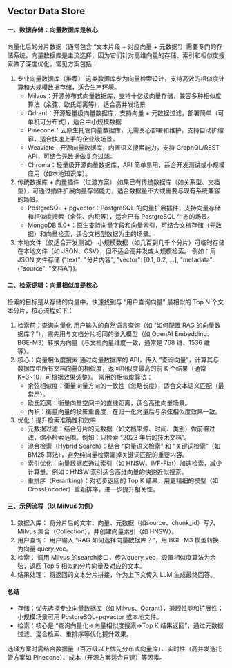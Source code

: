 ## Vector Data Store
#### 一、数据存储：向量数据库是核心
向量化后的分片数据（通常包含 “文本片段 + 对应向量 + 元数据”）需要专门的存储系统，向量数据库是主流选择，因为它们针对高维向量的存储、索引和相似度搜索做了深度优化。常见方案包括：
1. 专业向量数据库（推荐）
   这类数据库专为向量检索设计，支持高效的相似度计算和大规模数据存储，适合生产环境。
    - Milvus：开源分布式向量数据库，支持十亿级向量存储，兼容多种相似度算法（余弦、欧氏距离等），适合高并发场景
    - Qdrant：开源轻量级向量数据库，支持向量 + 元数据过滤，部署简单（可单机可分布式），适合中小规模数据
    - Pinecone：云原生托管向量数据库，无需关心部署和维护，支持自动扩缩容，适合快速上手的企业级场景。
    - Weaviate：开源向量数据库，内置语义搜索能力，支持 GraphQL/REST API，可结合元数据做复杂过滤。
    - Chroma：轻量级开源向量数据库，API 简单易用，适合开发测试或小规模应用（如本地知识库）。
2. 传统数据库 + 向量插件（过渡方案）
   如果已有传统数据库（如关系型、文档型），可通过插件扩展向量存储能力，适合数据量不大或需要与现有系统兼容的场景。
    - PostgreSQL + pgvector：PostgreSQL 的向量扩展插件，支持向量存储和相似度搜索（余弦、内积等），适合已有 PostgreSQL 生态的场景。
    - MongoDB 5.0+：原生支持向量字段和向量索引，可结合文档存储（元数据）和向量检索，适合文档型数据为主的场景。
3. 本地文件（仅适合开发测试）
   小规模数据（如几百到几千个分片）可临时存储在本地文件（如 JSON、CSV），但不适合高并发或大规模检索。
   例如：用 JSON 文件存储 {"text": "分片内容", "vector": [0.1, 0.2, ...], "metadata": {"source": "文档A"}}。
#### 二、检索逻辑：向量相似度是核心
检索的目标是从存储的向量中，快速找到与 “用户查询向量” 最相似的 Top N 个文本分片，核心流程如下：
1. 检索前：查询向量化
   用户输入的自然语言查询（如 “如何配置 RAG 的向量数据库？”），需先用与文档分片相同的嵌入模型（如 OpenAI Embedding、BGE-M3）转换为向量（与文档向量维度一致，通常是 768 维、1536 维等）。
2. 核心：向量相似度搜索
   通过向量数据库的 API，传入 “查询向量”，计算其与数据库中所有文档向量的相似度，返回相似度最高的前 K 个结果（通常 K=3~10，可根据效果调整）。
   常用的相似度算法：
   - 余弦相似度：衡量向量方向的一致性（忽略长度），适合文本语义匹配（最常用）。
   - 欧氏距离：衡量向量空间中的直线距离，适合高维向量场景。
   - 内积：衡量向量的投影重叠度，在归一化向量后与余弦相似度效果一致。
3. 优化：提升检索准确性和效率
   - 元数据过滤：结合分片的元数据（如文档来源、时间、类别）做前置过滤，缩小检索范围。例如：只检索 “2023 年后的技术文档”。
   - 混合检索（Hybrid Search）：结合 “向量语义检索” 和 “关键词检索”（如 BM25 算法），避免纯向量检索漏掉关键词匹配的重要内容。
   - 索引优化：向量数据库通过索引（如 HNSW、IVF-Flat）加速检索，减少计算量。例如：HNSW 索引适合高维向量的快速近似搜索。
   - 重排序（Reranking）：对初步返回的 Top K 结果，用更精细的模型（如 CrossEncoder）重新排序，进一步提升相关性。
#### 三、示例流程（以 Milvus 为例）
1. 数据入库：
将分片后的文本、向量、元数据（如source、chunk_id）写入 Milvus 集合（Collection），并创建向量索引（如 HNSW）。
2. 用户查询：
   用户输入 “RAG 如何选择向量数据库？”，用 BGE-M3 模型转换为向量 query_vec。
3. 检索：
   调用 Milvus 的search接口，传入query_vec，设置相似度算法为余弦，返回 Top 5 相似的分片向量及对应的文本。
4. 结果处理：
   将返回的文本分片拼接，作为上下文传入 LLM 生成最终回答。
#### 总结
- 存储：优先选择专业向量数据库（如 Milvus、Qdrant），兼顾性能和扩展性；小规模场景可用 PostgreSQL+pgvector 或本地文件。
- 检索：核心是 “查询向量化→向量相似度搜索→Top K 结果返回”，通过元数据过滤、混合检索、重排序等优化提升效果。

选择方案时需结合数据量（百万级以上优先分布式向量库）、实时性（高并发选托管方案如 Pinecone）、成本（开源方案适合自建）等因素。
